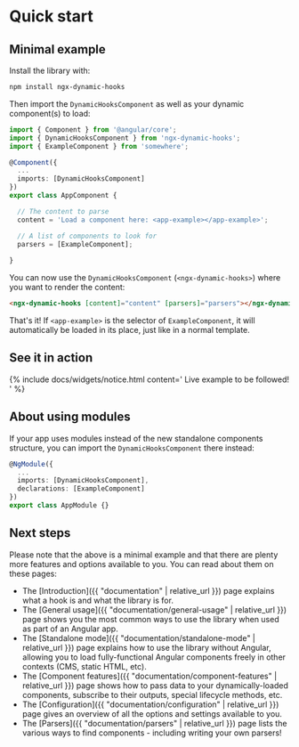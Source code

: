 ---
---

# Quick start

## Minimal example

Install the library with:

```sh
npm install ngx-dynamic-hooks
```

Then import the `DynamicHooksComponent` as well as your dynamic component(s) to load:

```ts
import { Component } from '@angular/core';
import { DynamicHooksComponent } from 'ngx-dynamic-hooks';
import { ExampleComponent } from 'somewhere';

@Component({
  ...
  imports: [DynamicHooksComponent]
})
export class AppComponent {

  // The content to parse
  content = 'Load a component here: <app-example></app-example>';

  // A list of components to look for
  parsers = [ExampleComponent];
  
}
```
You can now use the `DynamicHooksComponent` (`<ngx-dynamic-hooks>`) where you want to render the content:

```html
<ngx-dynamic-hooks [content]="content" [parsers]="parsers"></ngx-dynamic-hooks>
```

That's it! If `<app-example>` is the selector of `ExampleComponent`, it will automatically be loaded in its place, just like in a normal template.

## See it in action

{% include docs/widgets/notice.html content='
  <span>Live example to be followed!</span>
' %}

## About using modules

If your app uses modules instead of the new standalone components structure, you can import the `DynamicHooksComponent` there instead:

```ts
@NgModule({
  ...
  imports: [DynamicHooksComponent],
  declarations: [ExampleComponent]
})
export class AppModule {}
```

## Next steps

Please note that the above is a minimal example and that there are plenty more features and options available to you. You can read about them on these pages:

- The [Introduction]({{ "documentation" | relative_url }}) page explains what a hook is and what the library is for.
- The [General usage]({{ "documentation/general-usage" | relative_url }}) page shows you the most common ways to use the library when used as part of an Angular app.
- The [Standalone mode]({{ "documentation/standalone-mode" | relative_url }}) page explains how to use the library without Angular, allowing you to load fully-functional Angular components freely in other contexts (CMS, static HTML, etc).
- The [Component features]({{ "documentation/component-features" | relative_url }}) page shows how to pass data to your dynamically-loaded components, subscribe to their outputs, special lifecycle methods, etc.
- The [Configuration]({{ "documentation/configuration" | relative_url }}) page gives an overview of all the options and settings available to you.
- The [Parsers]({{ "documentation/parsers" | relative_url }}) page lists the various ways to find components - including writing your own parsers!